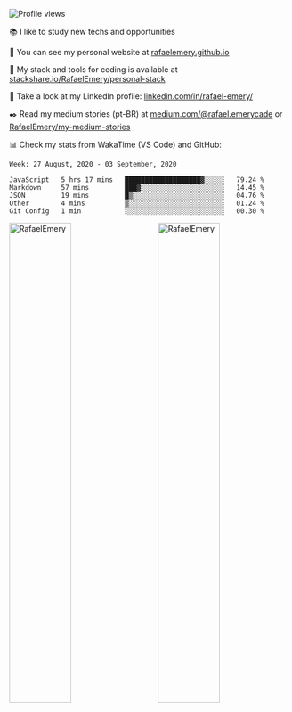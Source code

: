![Profile views](https://gpvc.arturio.dev/RafaelEmery)
 
 :books:  I like to study new techs and opportunities
 
 :rocket:  You can see my personal website at [rafaelemery.github.io](https://rafaelemery.github.io)
 
 :hammer: My stack and tools for coding is available at [stackshare.io/RafaelEmery/personal-stack](https://stackshare.io/RafaelEmery/personal-stack)
 
 :busts_in_silhouette:  Take a look at my LinkedIn profile: [linkedin.com/in/rafael-emery/](https://www.linkedin.com/in/rafael-emery/)
 
 :black_nib: Read my medium stories (pt-BR) at [medium.com/@rafael.emerycade](https://medium.com/@rafael.emerycade) or [RafaelEmery/my-medium-stories](https://github.com/RafaelEmery/my-medium-stories)
 
 :bar_chart: Check my stats from WakaTime (VS Code) and GitHub:

<!--START_SECTION:waka-->
```text
Week: 27 August, 2020 - 03 September, 2020

JavaScript   5 hrs 17 mins   ███████████████████▓░░░░░   79.24 % 
Markdown     57 mins         ███▓░░░░░░░░░░░░░░░░░░░░░   14.45 % 
JSON         19 mins         █▒░░░░░░░░░░░░░░░░░░░░░░░   04.76 % 
Other        4 mins          ▒░░░░░░░░░░░░░░░░░░░░░░░░   01.24 % 
Git Config   1 min           ░░░░░░░░░░░░░░░░░░░░░░░░░   00.30 % 
```
<!--END_SECTION:waka-->

<!-- [![RafaelEmery's github stats](https://github-readme-stats.vercel.app/api?username=RafaelEmery&show_icons=true&count_private=true&hide=prs)](https://github.com/anuraghazra/github-readme-stats) -->

<p width="100%">
<img width="47%" align="left" src="https://github-readme-stats.vercel.app/api?username=RafaelEmery&show_icons=true&count_private=true&hide=prs)" alt="RafaelEmery" />
<img width="47%" align="right" src="https://github-readme-stats.vercel.app/api/top-langs/?username=RafaelEmery&layout=compact&hide=html,jupyter%20notebook" alt="RafaelEmery" />
</p>
